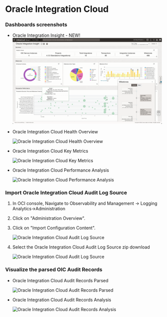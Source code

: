 # Oracle Integration Cloud

### Dashboards screenshots
* Oracle Integration Insight - NEW!
  ![Oracle Integration Insight](images/oic3-insights-dash.png)
  
* Oracle Integration Cloud Health Overview

  ![Oracle Integration Cloud Health Overview](images/oci_la_oic_ootb_health_overview.png)

* Oracle Integration Cloud Key Metrics

  ![Oracle Integration Cloud Key Metrics](images/oci_la_oic_ootb_key_metrics.png)

* Oracle Integration Cloud Performance Analysis

  ![Oracle Integration Cloud Performance Analysis](images/oci_la_oic_ootb_performance_analysis.png)

### Import Oracle Integration Cloud Audit Log Source

1.	In OCI console, Navigate to Observability and Management -> Logging Analytics->Administration
2.	Click on "Administration Overview". 
3.  Click on "Import Configuration Content".

    ![Oracle Integration Cloud Audit Log Source](images/oic_la_import_log_source.png)

4.  Select the Oracle Integration Cloud Audit Log Source zip download

    ![Oracle Integration Cloud Audit Log Source](images/oic_la_import_log_source_2.png)

### Visualize the parsed OIC Audit Records

* Oracle Integration Cloud Audit Records Parsed

  ![Oracle Integration Cloud Audit Records Parsed](images/oic_auditlog_la_parsed.png)

* Oracle Integration Cloud Audit Records Analysis

  ![Oracle Integration Cloud Audit Records Analysis](images/oic_auditlog_la_dashboard.png)
